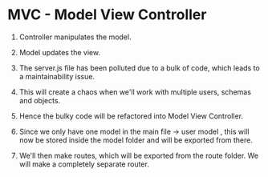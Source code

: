# MVC - Model View Controller

1. Controller manipulates the model.

2. Model updates the view.

3. The server.js file has been polluted due to a bulk of code, which leads to a maintainability issue.

5. This will create a chaos when we'll work with multiple users, schemas and objects.

6. Hence the bulky code will be refactored into Model View Controller.

7. Since we only have one model in the main file -> user model , this will now be stored inside the model folder and will be exported from there.

8. We'll then make routes, which will be exported from the route folder. We will make a completely separate router.